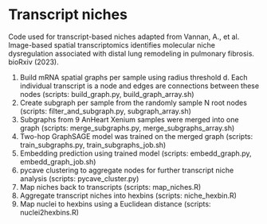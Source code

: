 # Transcript niches

Code used for transcript-based niches adapted from Vannan, A., et al. Image-based spatial transcriptomics identifies molecular niche dysregulation associated with distal lung remodeling in pulmonary fibrosis. bioRxiv (2023).

1. Build mRNA spatial graphs per sample using radius threshold d. Each individual transcript is a node and edges are connections between these nodes (scripts: build_graph.py, build_graph_array.sh)
2. Create subgraph per sample from the randomly sample N root nodes (scripts: filter_and_subgraph.py, subgraph_array.sh)
3. Subgraphs from 9 AnHeart Xenium samples were merged into one graph (scripts: merge_subgraphs.py, merge_subgraphs_array.sh)
4. Two-hop GraphSAGE model was trained on the merged graph (scripts: train_subgraphs.py, train_subgraphs_job.sh)
5. Embedding prediction using trained model (scripts: embedd_graph.py, embedd_graph_job.sh)
6. pycave clustering to aggregate nodes for further transcript niche analysis (scripts: pycave_cluster.py)
7. Map niches back to transcripts (scripts: map_niches.R)
8. Aggregate transcript niches into hexbins (scripts: niche_hexbin.R)
9. Map nuclei to hexbins using a Euclidean distance (scripts: nuclei2hexbins.R)
